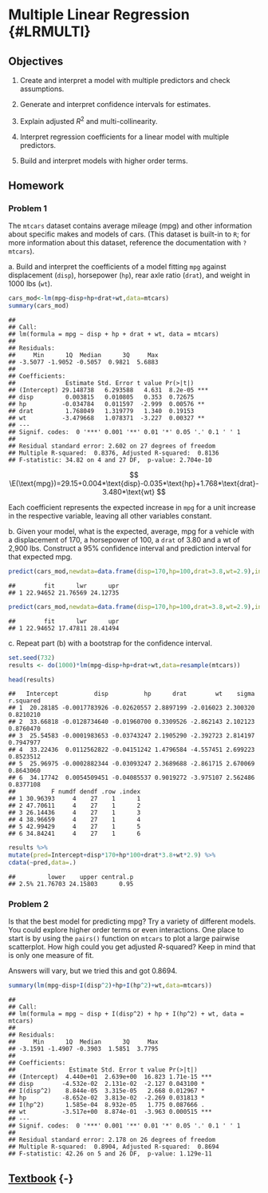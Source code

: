 # Multiple Linear Regression {#LRMULTI}

## Objectives

1) Create and interpret a model with multiple predictors and check assumptions.   

2) Generate and interpret confidence intervals for estimates.  

3) Explain adjusted $R^2$ and multi-collinearity.  

4) Interpret regression coefficients for a linear model with multiple predictors.   

5) Build and interpret models with higher order terms.  


## Homework 

### Problem 1  

The `mtcars` dataset contains average mileage (mpg) and other information about specific makes and models of cars. (This dataset is built-in to `R`; for more information about this dataset, reference the documentation with `?mtcars`). 

a. Build and interpret the coefficients of a model fitting `mpg` against displacement (`disp`), horsepower (`hp`), rear axle ratio (`drat`), and weight in 1000 lbs (`wt`). 


```r
cars_mod<-lm(mpg~disp+hp+drat+wt,data=mtcars)
summary(cars_mod)
```

```
## 
## Call:
## lm(formula = mpg ~ disp + hp + drat + wt, data = mtcars)
## 
## Residuals:
##     Min      1Q  Median      3Q     Max 
## -3.5077 -1.9052 -0.5057  0.9821  5.6883 
## 
## Coefficients:
##              Estimate Std. Error t value Pr(>|t|)    
## (Intercept) 29.148738   6.293588   4.631  8.2e-05 ***
## disp         0.003815   0.010805   0.353  0.72675    
## hp          -0.034784   0.011597  -2.999  0.00576 ** 
## drat         1.768049   1.319779   1.340  0.19153    
## wt          -3.479668   1.078371  -3.227  0.00327 ** 
## ---
## Signif. codes:  0 '***' 0.001 '**' 0.01 '*' 0.05 '.' 0.1 ' ' 1
## 
## Residual standard error: 2.602 on 27 degrees of freedom
## Multiple R-squared:  0.8376,	Adjusted R-squared:  0.8136 
## F-statistic: 34.82 on 4 and 27 DF,  p-value: 2.704e-10
```

$$
\E(\text{mpg})=29.15+0.004*\text{disp}-0.035*\text{hp}+1.768*\text{drat}-3.480*\text{wt}
$$

Each coefficient represents the expected increase in `mpg` for a unit increase in the respective variable, leaving all other variables constant. 

b. Given your model, what is the expected, average, mpg for a vehicle with a displacement of 170, a horsepower of 100, a `drat` of 3.80 and a wt of 2,900 lbs. Construct a 95% confidence interval and prediction interval for that expected mpg. 


```r
predict(cars_mod,newdata=data.frame(disp=170,hp=100,drat=3.8,wt=2.9),interval="confidence")
```

```
##        fit      lwr      upr
## 1 22.94652 21.76569 24.12735
```

```r
predict(cars_mod,newdata=data.frame(disp=170,hp=100,drat=3.8,wt=2.9),interval="prediction")
```

```
##        fit      lwr      upr
## 1 22.94652 17.47811 28.41494
```

c. Repeat part (b) with a bootstrap for the confidence interval.


```r
set.seed(732)
results <- do(1000)*lm(mpg~disp+hp+drat+wt,data=resample(mtcars))
```


```r
head(results)
```

```
##   Intercept          disp          hp      drat        wt    sigma r.squared
## 1  20.28185 -0.0017783926 -0.02620557 2.8897199 -2.016023 2.300320 0.8210210
## 2  33.66818 -0.0128734640 -0.01960700 0.3309526 -2.862143 2.102123 0.8760470
## 3  25.54583 -0.0001983653 -0.03743247 2.1905290 -2.392723 2.814197 0.7947977
## 4  33.22436  0.0112562822 -0.04151242 1.4796584 -4.557451 2.699223 0.8523512
## 5  25.96975 -0.0002882344 -0.03093247 2.3689688 -2.861715 2.670069 0.8643060
## 6  34.17742  0.0054509451 -0.04085537 0.9019272 -3.975107 2.562486 0.8377108
##          F numdf dendf .row .index
## 1 30.96393     4    27    1      1
## 2 47.70611     4    27    1      2
## 3 26.14436     4    27    1      3
## 4 38.96659     4    27    1      4
## 5 42.99429     4    27    1      5
## 6 34.84241     4    27    1      6
```



```r
results %>%
mutate(pred=Intercept+disp*170+hp*100+drat*3.8+wt*2.9) %>%
cdata(~pred,data=.)
```

```
##         lower    upper central.p
## 2.5% 21.76703 24.15803      0.95
```

### Problem 2 

Is that the best model for predicting mpg? Try a variety of different models. You could explore higher order terms or even interactions. One place to start is by using the `pairs()` function on `mtcars` to plot a large pairwise scatterplot. How high could you get adjusted $R$-squared? Keep in mind that is only one measure of fit. 

Answers will vary, but we tried this and got 0.8694. 


```r
summary(lm(mpg~disp+I(disp^2)+hp+I(hp^2)+wt,data=mtcars))
```

```
## 
## Call:
## lm(formula = mpg ~ disp + I(disp^2) + hp + I(hp^2) + wt, data = mtcars)
## 
## Residuals:
##     Min      1Q  Median      3Q     Max 
## -3.1591 -1.4907 -0.3903  1.5851  3.7795 
## 
## Coefficients:
##               Estimate Std. Error t value Pr(>|t|)    
## (Intercept)  4.440e+01  2.639e+00  16.823 1.71e-15 ***
## disp        -4.532e-02  2.131e-02  -2.127 0.043100 *  
## I(disp^2)    8.844e-05  3.315e-05   2.668 0.012967 *  
## hp          -8.652e-02  3.813e-02  -2.269 0.031813 *  
## I(hp^2)      1.585e-04  8.932e-05   1.775 0.087666 .  
## wt          -3.517e+00  8.874e-01  -3.963 0.000515 ***
## ---
## Signif. codes:  0 '***' 0.001 '**' 0.01 '*' 0.05 '.' 0.1 ' ' 1
## 
## Residual standard error: 2.178 on 26 degrees of freedom
## Multiple R-squared:  0.8904,	Adjusted R-squared:  0.8694 
## F-statistic: 42.26 on 5 and 26 DF,  p-value: 1.129e-11
```


## [Textbook](https://ds-usafa.github.io/Computational-Probability-and-Statistics/LRMULTI.html) {-}

